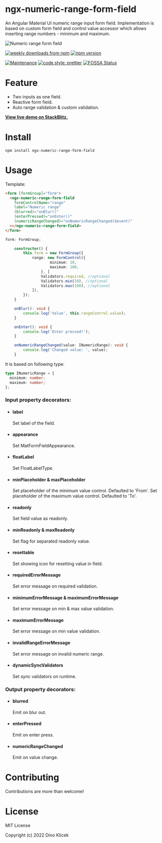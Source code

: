 # ngx-numeric-range-form-field

An Angular Material UI numeric range input form field. Implementation is based on custom form field and control value accessor which allows inserting range numbers - minimum and maximum.

![Numeric range form field](https://github.com/dineeek/ngx-numeric-range-form-field/blob/main/ngx-numeric-range-form-field/Numeric%20Range%20Form%20Field.png)

<p align="start">
    <a href="https://www.npmjs.com/package/ngx-numeric-range-form-field"><img alt="weekly downloads from npm" src="https://img.shields.io/npm/dw/ngx-numeric-range-form-field.svg?style=flat-square"></a>
    <a href="https://www.npmjs.com/package/ngx-numeric-range-form-field"><img alt="npm version" src="https://img.shields.io/npm/v/ngx-numeric-range-form-field.svg?style=flat-square"></a>
</p>

[![Maintenance](https://img.shields.io/badge/Maintained%3F-yes-green.svg)](https://GitHub.com/Naereen/StrapDown.js/graphs/commit-activity)
[![code style: prettier](https://img.shields.io/badge/code_style-prettier-ff69b4.svg?style=flat-square)](https://github.com/prettier/prettier)
[![FOSSA Status](https://app.fossa.com/api/projects/git%2Bgithub.com%2Fdineeek%2Fngx-numeric-range-form-field.svg?type=shield)](https://app.fossa.com/projects/git%2Bgithub.com%2Fdineeek%2Fngx-numeric-range-form-field?ref=badge_shield)

# Feature

- Two inputs as one field.
- Reactive form field.
- Auto range validation & custom validation.

**[View live demo on StackBlitz.](https://ngx-numeric-range-form-field.stackblitz.io)**

# Install

```shell
npm install ngx-numeric-range-form-field
```

# Usage

Template:

```html
<form [formGroup]="form">
  <ngx-numeric-range-form-field
    formControlName="range"
    label="Numeric range"
    (blurred)="onBlur()"
    (enterPressed)="onEnter()"
    (numericRangeChanged)="onNumericRangeChanged($event)"
  ></ngx-numeric-range-form-field>
</form>
```

```typescript
form: FormGroup;

	constructor() {
		this.form = new FormGroup({
			range: new FormControl({
					minimum: 10,
					maximum: 100,
				}, [
				Validators.required, //optional
				Validators.min(10), //optional
				Validators.max(100), //optional
			]),
		});
	}

	onBlur(): void {
		console.log('Value', this.rangeControl.value);
	}

	onEnter(): void {
		console.log('Enter pressed!');
	}

	onNumericRangeChanged(value: INumericRange): void {
		console.log('Changed value: ', value);
	}
```

It is based on following type:

```typescript
type INumericRange = {
  minimum: number;
  maximum: number;
};
```

### Input property decorators:

- #### label

  Set label of the field.

- #### appearance

  Set MatFormFieldAppearance.

- #### floatLabel

  Set FloatLabelType.

- #### minPlaceholder & maxPlaceholder

  Set placeholder of the minimum value control. Defaulted to 'From'.
  Set placeholder of the maximum value control. Defaulted to 'To'.

- #### readonly

  Set field value as readonly.

- #### minReadonly & maxReadonly

  Set flag for separated readonly value.

- #### resettable

  Set showing icon for resetting value in field.

- #### requiredErrorMessage

  Set error message on required validation.

- #### minimumErrorMessage & maximumErrorMessage

  Set error message on min & max value validation.

- #### maximumErrorMessage

  Set error message on min value validation.

- #### invalidRangeErrorMessage

  Set error message on invalid numeric range.

- #### dynamicSyncValidators

  Set sync validators on runtime.

### Output property decorators:

- #### blurred

  Emit on blur out.

- #### enterPressed

  Emit on enter press.

- #### numericRangeChanged

  Emit on value change.

# Contributing

Contributions are more than welcome!

# License

MIT License

Copyright (c) 2022 Dino Klicek
